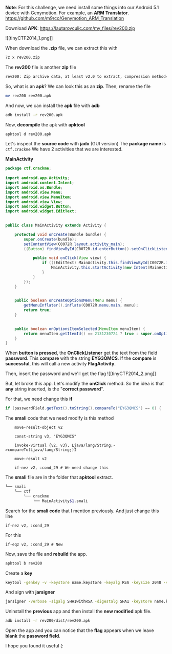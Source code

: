 **Note**: For this challenge, we need install some things into our Android 5.1 device with Genymotion.
For example, an **ARM Translator**.
https://github.com/m9rco/Genymotion_ARM_Translation

Download **APK**: https://lautarovculic.com/my_files/rev200.zip

![[tinyCTF2014_1.png]]

When download the **.zip** file, we can extract this with
```bash
7z x rev200.zip
```

The **rev200** file is another **zip** file
```bash
rev200: Zip archive data, at least v2.0 to extract, compression method=deflate
```

So, what is an **apk**? We can look this as an **zip**.
Then, rename the file
```bash
mv rev200 rev200.apk
```

And now, we can install the **apk** file with **adb**
```bash
adb install -r rev200.apk
```

Now, **decompile** the apk with **apktool**
```bash
apktool d rev200.apk
```

Let's inspect the **source code** with **jadx** (GUI version)
The **package name** is `ctf.crackme`
We have 2 activities that we are interested.

**MainActivity**
```java
package ctf.crackme;  
  
import android.app.Activity;  
import android.content.Intent;  
import android.os.Bundle;  
import android.view.Menu;  
import android.view.MenuItem;  
import android.view.View;  
import android.widget.Button;  
import android.widget.EditText;  
  

public class MainActivity extends Activity {  

    protected void onCreate(Bundle bundle) {  
        super.onCreate(bundle);  
        setContentView(C0072R.layout.activity_main);  
        ((Button) findViewById(C0072R.id.enterButton)).setOnClickListener(new View.OnClickListener() {

            public void onClick(View view) {  
                if (((EditText) MainActivity.this.findViewById(C0072R.id.passwordField)).getText().toString().compareTo("EYG3QMCS") == 0) {  
                    MainActivity.this.startActivity(new Intent(MainActivity.this, (Class<?>) FlagActivity.class));  
                }  
            }  
        });  
    }  
  

    public boolean onCreateOptionsMenu(Menu menu) {  
        getMenuInflater().inflate(C0072R.menu.main, menu);  
        return true;  
    }  
  

    public boolean onOptionsItemSelected(MenuItem menuItem) {  
        return menuItem.getItemId() == 2131230724 ? true : super.onOptionsItemSelected(menuItem);  
    }  
}
```

When **button is pressed**, the **OnClickListener** get the text from the field **password**.
This **compare** with the string **EYG3QMCS**.
If the **compare** is **successful**, this will call a new activity **FlagActivity**.

Then, insert the password and we'll get the flag
![[tinyCTF2014_2.png]]

But, let broke this app. Let's modify the **onClick** method.
So the idea is that **any** string inserted, is the "**correct password**".

For that, we need change this **if**
```java
if (passwordField.getText().toString().compareTo("EYG3QMCS") == 0) {
```

The **smali** code that we need modify is this method
```smali
    move-result-object v2  
  
    const-string v3, "EYG3QMCS"  
  
    invoke-virtual {v2, v3}, Ljava/lang/String;->compareTo(Ljava/lang/String;)I  
  
    move-result v2  
  
    if-nez v2, :cond_29 # We need change this
```

The **smali** file are in the folder that **apktool** extract.
```bash
└── smali
    └── ctf
        └── crackme
            └── MainActivity$1.smali
```

Search for the **smali code** that I mention previously. And just change this line
```smali
if-nez v2, :cond_29
```

For this
```smali
if-eqz v2, :cond_29 # New
```

Now, save the file and **rebuild** the app.
```bash
apktool b rev200
```

Create a **key**
```bash
keytool -genkey -v -keystore name.keystore -keyalg RSA -keysize 2048 -validity 10000 -alias alias
```

And sign with **jarsigner**
```bash
jarsigner -verbose -sigalg SHA1withRSA -digestalg SHA1 -keystore name.keystore rev200/dist/rev200.apk alias
```

Uninstall the **previous** app and then install the **new modified** apk file.
```bash
adb install -r rev200/dist/rev200.apk
```

Open the app and you can notice that the **flag** appears when we leave **blank** the **password field**.

I hope you found it useful (: